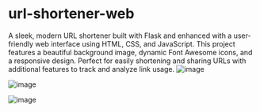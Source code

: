# url-shortener-web
A sleek, modern URL shortener built with Flask and enhanced with a user-friendly web interface using HTML, CSS, and JavaScript. This project features a beautiful background image, dynamic Font Awesome icons, and a responsive design. Perfect for easily shortening and sharing URLs with additional features to track and analyze link usage.
![image](https://github.com/user-attachments/assets/2392e159-3f7d-4788-9f68-0f3ec55cceae)

![image](https://github.com/user-attachments/assets/3d31aeea-3a47-4f82-be08-1f999703df46)

![image](https://github.com/user-attachments/assets/b79ebc33-7666-4d0e-a20c-14e76fa1b684)

